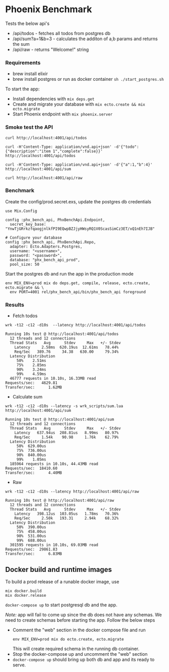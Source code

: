 # Phoenix Benchmark

Tests the below api's

* /api/todos - fetches all todos from postgres db
* /api/sum?a=1&b=3 - calculates the additon of a,b params and returns the sum
* /api/raw - returns "Welcome!" string

### Requirements
* brew install elixir
* brew install postgres or run as docker container `sh ./start_postgres.sh`

To start the app:

  * Install dependencies with `mix deps.get`
  * Create and migrate your database with `mix ecto.create && mix ecto.migrate`
  * Start Phoenix endpoint with `mix phoenix.server`


### Smoke test the API
```
curl http://localhost:4001/api/todos

curl -H'Content-Type: application/vnd.api+json' -d'{"todo":{"description":"item 1","complete":false}}' http://localhost:4001/api/todos

curl -H'Content-Type: application/vnd.api+json' -d'{"a":1,"b":4}' http://localhost:4001/api/sum

curl http://localhost:4001/api/raw
```

### Benchmark

Create the config/prod.secret.exs, update the postgres db credentials

```
use Mix.Config

config :phx_bench_api, PhxBenchApi.Endpoint,
  secret_key_base: "YnwTjGRrkzfqaogjnlkfPI9EQwpBZJjyHWsyRQ1V0ScasSimCz3ET/xQ1nEh7IJB"

# Configure your database
config :phx_bench_api, PhxBenchApi.Repo,
  adapter: Ecto.Adapters.Postgres,
  username: "<username>",
  password: "<password>",
  database: "phx_bench_api_prod",
  pool_size: 50
```

Start the postgres db and run the app in the production mode
```
env MIX_ENV=prod mix do deps.get, compile, release, ecto.create, ecto.migrate && \
  env PORT=4001 rel/phx_bench_api/bin/phx_bench_api foreground
```

### Results

* Fetch todos
```
wrk -t12 -c12 -d10s  --latency http://localhost:4001/api/todos
```
```
Running 10s test @ http://localhost:4001/api/todos
  12 threads and 12 connections
  Thread Stats   Avg      Stdev     Max   +/- Stdev
    Latency     2.58ms  620.19us  12.61ms   78.44%
    Req/Sec   389.76     34.38   630.00     79.34%
  Latency Distribution
     50%    2.51ms
     75%    2.85ms
     90%    3.24ms
     99%    4.59ms
  46777 requests in 10.10s, 16.33MB read
Requests/sec:   4629.81
Transfer/sec:      1.62MB
```

* Calculate sum
```
wrk -t12 -c12 -d10s --latency -s wrk_scripts/sum.lua http://localhost:4001/api/sum
```
```
Running 10s test @ http://localhost:4001/api/sum
  12 threads and 12 connections
  Thread Stats   Avg      Stdev     Max   +/- Stdev
    Latency   637.94us  208.81us   8.99ms   80.97%
    Req/Sec     1.54k    90.98     1.76k    62.79%
  Latency Distribution
     50%  629.00us
     75%  736.00us
     90%  840.00us
     99%    1.05ms
  185964 requests in 10.10s, 44.43MB read
Requests/sec:  18410.60
Transfer/sec:      4.40MB
```

* Raw
```
wrk -t12 -c12 -d10s --latency http://localhost:4001/api/raw
```
```
Running 10s test @ http://localhost:4001/api/raw
  12 threads and 12 connections
  Thread Stats   Avg      Stdev     Max   +/- Stdev
    Latency   398.12us  103.05us   1.78ms   70.36%
    Req/Sec     2.50k   193.31     2.94k    68.32%
  Latency Distribution
     50%  390.00us
     75%  458.00us
     90%  531.00us
     99%  688.00us
  301595 requests in 10.10s, 69.03MB read
Requests/sec:  29861.83
Transfer/sec:      6.83MB
```

## Docker build and runtime images

To build a prod release of a runable docker image, use

```
mix docker.build
mix docker.release
```

`docker-compose up` to start postgresql db and the app.

*Note:* app will fail to come up since the db does not have any schemas.
We need to create schemas before starting the app. Follow the below steps

- Comment the "web" section in the docker compose file and run
  ```
  env MIX_ENV=prod mix do ecto.create, ecto.migrate
  ```
  This will create required schema in the running db container.
- Stop the docker-compose up and uncomment the "web" section
- `docker-compose up` should bring up both db and app and its ready to serve.
